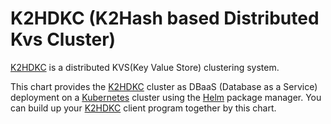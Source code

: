 # K2HDKC (K2Hash based Distributed Kvs Cluster)

[K2HDKC](https://k2hdkc.antpick.ax/) is a distributed KVS(Key Value Store) clustering system.  

This chart provides the [K2HDKC](https://k2hdkc.antpick.ax/) cluster as DBaaS (Database as a Service) deployment on a [Kubernetes](http://kubernetes.io) cluster using the [Helm](https://helm.sh) package manager. You can build up your [K2HDKC](https://k2hdkc.antpick.ax/) client program together by this chart.
